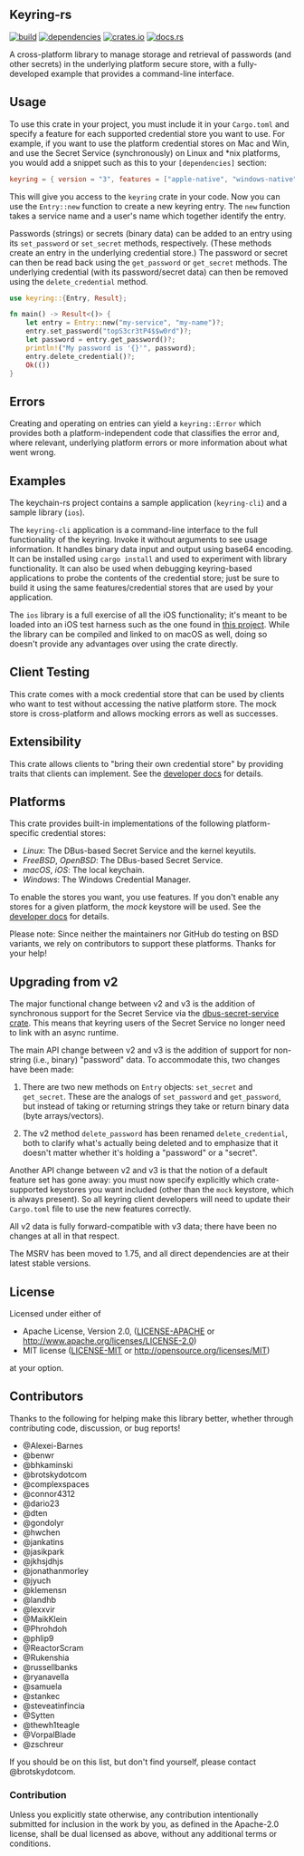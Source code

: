 ## Keyring-rs

[![build](https://github.com/hwchen/keyring-rs/actions/workflows/ci.yaml/badge.svg)](https://github.com/hwchen/keyring-rs/actions)
[![dependencies](https://deps.rs/repo/github/hwchen/keyring-rs/status.svg)](https://github.com/hwchen/keyring-rs)
[![crates.io](https://img.shields.io/crates/v/keyring.svg?style=flat-square)](https://crates.io/crates/keyring)
[![docs.rs](https://docs.rs/keyring/badge.svg)](https://docs.rs/keyring)

A cross-platform library to manage storage and retrieval of passwords (and other secrets) in the underlying platform
secure store, with a fully-developed example that provides a command-line interface.

## Usage

To use this crate in your project, you must include it in your `Cargo.toml` and specify a feature for each supported
credential store you want to use. For example, if you want to use the platform credential stores on Mac and Win, and use
the Secret Service (synchronously) on Linux and \*nix platforms, you would add a snippet such as this to
your `[dependencies]` section:

```toml
keyring = { version = "3", features = ["apple-native", "windows-native", "sync-secret-service"] }
```

This will give you access to the `keyring` crate in your code. Now you can use the `Entry::new` function to create a new
keyring entry. The `new` function takes a service name and a user's name which together identify the entry.

Passwords (strings) or secrets (binary data) can be added to an entry using its `set_password` or `set_secret` methods,
respectively. (These methods create an entry in the underlying credential store.) The password or secret can then be
read back using the `get_password` or `get_secret` methods. The underlying credential (with its password/secret data)
can then be removed using the `delete_credential` method.

```rust
use keyring::{Entry, Result};

fn main() -> Result<()> {
    let entry = Entry::new("my-service", "my-name")?;
    entry.set_password("topS3cr3tP4$$w0rd")?;
    let password = entry.get_password()?;
    println!("My password is '{}'", password);
    entry.delete_credential()?;
    Ok(())
}
```

## Errors

Creating and operating on entries can yield a `keyring::Error` which provides both a platform-independent code that
classifies the error and, where relevant, underlying platform errors or more information about what went wrong.

## Examples

The keychain-rs project contains a sample application (`keyring-cli`) and a sample library (`ios`).

The `keyring-cli` application is a command-line interface to the full functionality of the keyring. Invoke it without
arguments to see usage information. It handles binary data input and output using base64 encoding. It can be installed
using `cargo install` and used to experiment with library functionality. It can also be used when debugging
keyring-based applications to probe the contents of the credential store; just be sure to build it using the same
features/credential stores that are used by your application.

The `ios` library is a full exercise of all the iOS functionality; it's meant to be loaded into an iOS test harness such
as the one found in [this project](https://github.com/brotskydotcom/rust-on-ios). While the library can be compiled and
linked to on macOS as well, doing so doesn't provide any advantages over using the crate directly.

## Client Testing

This crate comes with a mock credential store that can be used by clients who want to test without accessing the native
platform store. The mock store is cross-platform and allows mocking errors as well as successes.

## Extensibility

This crate allows clients to "bring their own credential store" by providing traits that clients can implement. See
the [developer docs](https://docs.rs/keyring/) for details.

## Platforms

This crate provides built-in implementations of the following platform-specific credential stores:

* _Linux_: The DBus-based Secret Service and the kernel keyutils.
* _FreeBSD_, _OpenBSD_: The DBus-based Secret Service.
* _macOS_, _iOS_: The local keychain.
* _Windows_: The Windows Credential Manager.

To enable the stores you want, you use features. If you don't enable any stores for a given platform, the _mock_
keystore will be used. See the [developer docs](https://docs.rs/keyring/) for details.

Please note: Since neither the maintainers nor GitHub do testing on BSD variants, we rely on contributors to support
these platforms. Thanks for your help!

## Upgrading from v2

The major functional change between v2 and v3 is the addition of synchronous support for the Secret Service via
the [dbus-secret-service crate](https://crates.io/crates/dbus-secret-service). This means that keyring users of the
Secret Service no longer need to link with an async runtime.

The main API change between v2 and v3 is the addition of support for non-string (i.e., binary) "password" data. To
accommodate this, two changes have been made:

1. There are two new methods on `Entry` objects: `set_secret` and `get_secret`. These are the analogs of `set_password`
   and `get_password`, but instead of taking or returning strings they take or return binary data (byte arrays/vectors).

2. The v2 method `delete_password` has been renamed `delete_credential`, both to clarify what's actually being deleted
   and to emphasize that it doesn't matter whether it's holding a "password" or a "secret".

Another API change between v2 and v3 is that the notion of a default feature set has gone away: you must now specify
explicitly which crate-supported keystores you want included (other than the `mock` keystore, which is always present).
So all keyring client developers will need to update their `Cargo.toml` file to use the new features correctly.

All v2 data is fully forward-compatible with v3 data; there have been no changes at all in that respect.

The MSRV has been moved to 1.75, and all direct dependencies are at their latest stable versions.

## License

Licensed under either of

* Apache License, Version 2.0, ([LICENSE-APACHE](LICENSE-APACHE) or http://www.apache.org/licenses/LICENSE-2.0)
* MIT license ([LICENSE-MIT](LICENSE-MIT) or http://opensource.org/licenses/MIT)

at your option.

## Contributors

Thanks to the following for helping make this library better, whether through contributing code, discussion, or bug
reports!

- @Alexei-Barnes
- @benwr
- @bhkaminski
- @brotskydotcom
- @complexspaces
- @connor4312
- @dario23
- @dten
- @gondolyr
- @hwchen
- @jankatins
- @jasikpark
- @jkhsjdhjs
- @jonathanmorley
- @jyuch
- @klemensn
- @landhb
- @lexxvir
- @MaikKlein
- @Phrohdoh
- @phlip9
- @ReactorScram
- @Rukenshia
- @russellbanks
- @ryanavella
- @samuela
- @stankec
- @steveatinfincia
- @Sytten
- @thewh1teagle
- @VorpalBlade
- @zschreur

If you should be on this list, but don't find yourself, please contact @brotskydotcom.

### Contribution

Unless you explicitly state otherwise, any contribution intentionally submitted for inclusion in the work by you, as
defined in the Apache-2.0 license, shall be dual licensed as above, without any additional terms or conditions.
